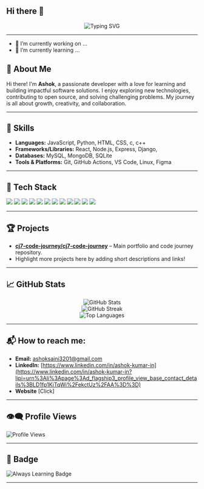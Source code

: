 ## Hi there 👋

<!--
**cj7-code-journey/cj7-code-journey** is a ✨ _special_ ✨ repository because its `README.md` (this file) appears on your GitHub profile.

Here are some ideas to get you started:

- 🔭 I’m currently working on ...
- 🌱 I’m currently learning ...
- 👯 I’m looking to collaborate on ...
- 🤔 I’m looking for help with ...
- 💬 Ask me about ...
- 📫 How to reach me: ...
- 😄 Pronouns: ...
- ⚡ Fun fact: ...
-->
<!-- Profile Header -->
<p align="center">
  <img src="https://readme-typing-svg.demolab.com?font=Fira+Code&weight=500&size=24&pause=1000&color=16A085&vCenter=true&width=500&lines=Hello%2C+I'm+Ashok+from+India;Welcome+to+my+GitHub+profile!;Let%27s+build+something+awesome+%F0%9F%92%BB" alt="Typing SVG" />
</p>

---
- 🔭 I’m currently working on ...
- 🌱 I’m currently learning ...

## 👋 About Me

Hi there! I'm **Ashok**, a passionate developer with a love for learning and building impactful software solutions. I enjoy exploring new technologies, contributing to open source, and solving challenging problems. My journey is all about growth, creativity, and collaboration.

---

## 💼 Skills

- **Languages:** JavaScript, Python, HTML, CSS, c, c++
- **Frameworks/Libraries:** React, Node.js, Express, Django,
- **Databases:** MySQL, MongoDB, SQLite
- **Tools & Platforms:** Git, GitHub Actions, VS Code, Linux, Figma
---

## 🚀 Tech Stack

<p align="left">
  <!-- Languages -->
  <img src="https://img.shields.io/badge/JavaScript-222222?style=flat-square&logo=javascript&logoColor=F7DF1E" />
  
  <img src="https://img.shields.io/badge/Python-222222?style=flat-square&logo=python&logoColor=3776AB" />
  <!-- Frameworks -->
  <img src="https://img.shields.io/badge/React-222222?style=flat-square&logo=react&logoColor=61DAFB" />
  <img src="https://img.shields.io/badge/Node.js-222222?style=flat-square&logo=node.js&logoColor=339933" />
  <img src="https://img.shields.io/badge/Express-222222?style=flat-square&logo=express&logoColor=FFFFFF" />
  <img src="https://img.shields.io/badge/Django-222222?style=flat-square&logo=django&logoColor=092E20" />
  <!-- Databases -->
  <img src="https://img.shields.io/badge/MySQL-222222?style=flat-square&logo=mysql&logoColor=4479A1" />
  <img src="https://img.shields.io/badge/MongoDB-222222?style=flat-square&logo=mongodb&logoColor=47A248" />
  <!-- Tools -->
  <img src="https://img.shields.io/badge/Git-222222?style=flat-square&logo=git&logoColor=F05032" />
  <img src="https://img.shields.io/badge/GitHub-222222?style=flat-square&logo=github&logoColor=181717" />
  <img src="https://img.shields.io/badge/Linux-222222?style=flat-square&logo=linux&logoColor=FCC624" />
  <img src="https://img.shields.io/badge/VS_Code-222222?style=flat-square&logo=visual-studio-code&logoColor=007ACC" />
</p>

---

## 🏆 Projects

- [**cj7-code-journey/cj7-code-journey**](https://github.com/cj7-code-journey/cj7-code-journey) – Main portfolio and code journey repository.
- Highlight more projects here by adding short descriptions and links!

---

## 📈 GitHub Stats

<p align="center">
  <img src="https://github-readme-stats.vercel.app/api?username=cj7-code-journey&show_icons=true&theme=radical&count_private=true" alt="GitHub Stats" />
  <br />
  <img src="https://github-readme-streak-stats.herokuapp.com?user=cj7-code-journey&theme=radical&date_format=M%20j%5B%2C%20Y%5D" alt="GitHub Streak" />
  <br />
  <img src="https://github-readme-stats.vercel.app/api/top-langs/?username=cj7-code-journey&theme=radical&layout=compact" alt="Top Languages" />
</p>

---

## 📬 How to reach me: 
- **Email:** [ashoksaini3201@gmail.com](mailto:ashoksaini3201@gmail.com)
- **LinkedIn:** [https://www.linkedin.com/in/ashok-kumar-in](https://www.linkedin.com/in/ashok-kumar-in?lipi=urn%3Ali%3Apage%3Ad_flagship3_profile_view_base_contact_details%3BLD1fp1KiTqWi%2FekctUz%2FAA%3D%3D)
- **Website** [Click]

---

## 👁️‍🗨️ Profile Views

<p align="left">
  <img src="https://komarev.com/ghpvc/?username=cj7-code-journey&label=Profile+Views&color=0e75b6&style=flat" alt="Profile Views" />
</p>

---

## 🏅 Badge

<p align="left">
  <img src="https://img.shields.io/badge/Always%20Learning-16A085?style=for-the-badge&logo=github" alt="Always Learning Badge" />
</p>

---

<!--
⭐️ From [cj7-code-journey](https://github.com/cj7-code-journey)
-->
